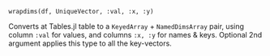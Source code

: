 ```
wrapdims(df, UniqueVector, :val, :x, :y)
```

Converts at Tables.jl table to a `KeyedArray` + `NamedDimsArray` pair, using column `:val` for values, and columns `:x, :y` for names & keys. Optional 2nd argument applies this type to all the key-vectors.

